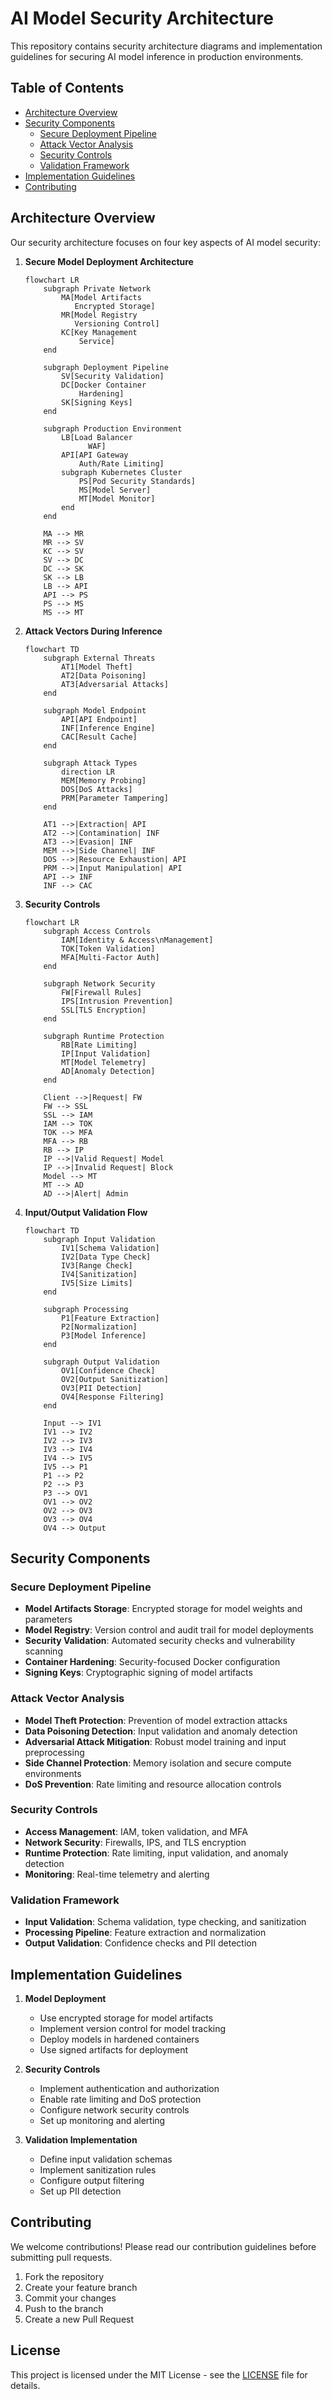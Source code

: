 # AI Model Security Architecture

This repository contains security architecture diagrams and implementation guidelines for securing AI model inference in production environments.

## Table of Contents
- [Architecture Overview](#architecture-overview)
- [Security Components](#security-components)
  - [Secure Deployment Pipeline](#secure-deployment-pipeline)
  - [Attack Vector Analysis](#attack-vector-analysis)
  - [Security Controls](#security-controls)
  - [Validation Framework](#validation-framework)
- [Implementation Guidelines](#implementation-guidelines)
- [Contributing](#contributing)

## Architecture Overview

Our security architecture focuses on four key aspects of AI model security:

1. **Secure Model Deployment Architecture**
   ```mermaid
   flowchart LR
       subgraph Private Network
           MA[Model Artifacts
              Encrypted Storage]
           MR[Model Registry
              Versioning Control]
           KC[Key Management
               Service]
       end
       
       subgraph Deployment Pipeline
           SV[Security Validation]
           DC[Docker Container
               Hardening]
           SK[Signing Keys]
       end
       
       subgraph Production Environment
           LB[Load Balancer
                 WAF]
           API[API Gateway
               Auth/Rate Limiting]
           subgraph Kubernetes Cluster
               PS[Pod Security Standards]
               MS[Model Server]
               MT[Model Monitor]
           end
       end
       
       MA --> MR
       MR --> SV
       KC --> SV
       SV --> DC
       DC --> SK
       SK --> LB
       LB --> API
       API --> PS
       PS --> MS
       MS --> MT
   ```

2. **Attack Vectors During Inference**
   ```mermaid
   flowchart TD
       subgraph External Threats
           AT1[Model Theft]
           AT2[Data Poisoning]
           AT3[Adversarial Attacks]
       end
       
       subgraph Model Endpoint
           API[API Endpoint]
           INF[Inference Engine]
           CAC[Result Cache]
       end
       
       subgraph Attack Types
           direction LR
           MEM[Memory Probing]
           DOS[DoS Attacks]
           PRM[Parameter Tampering]
       end
       
       AT1 -->|Extraction| API
       AT2 -->|Contamination| INF
       AT3 -->|Evasion| INF
       MEM -->|Side Channel| INF
       DOS -->|Resource Exhaustion| API
       PRM -->|Input Manipulation| API
       API --> INF
       INF --> CAC
   ```

3. **Security Controls**
   ```mermaid
   flowchart LR
       subgraph Access Controls
           IAM[Identity & Access\nManagement]
           TOK[Token Validation]
           MFA[Multi-Factor Auth]
       end
       
       subgraph Network Security
           FW[Firewall Rules]
           IPS[Intrusion Prevention]
           SSL[TLS Encryption]
       end
       
       subgraph Runtime Protection
           RB[Rate Limiting]
           IP[Input Validation]
           MT[Model Telemetry]
           AD[Anomaly Detection]
       end
       
       Client -->|Request| FW
       FW --> SSL
       SSL --> IAM
       IAM --> TOK
       TOK --> MFA
       MFA --> RB
       RB --> IP
       IP -->|Valid Request| Model
       IP -->|Invalid Request| Block
       Model --> MT
       MT --> AD
       AD -->|Alert| Admin
   ```

4. **Input/Output Validation Flow**
   ```mermaid
   flowchart TD
       subgraph Input Validation
           IV1[Schema Validation]
           IV2[Data Type Check]
           IV3[Range Check]
           IV4[Sanitization]
           IV5[Size Limits]
       end
       
       subgraph Processing
           P1[Feature Extraction]
           P2[Normalization]
           P3[Model Inference]
       end
       
       subgraph Output Validation
           OV1[Confidence Check]
           OV2[Output Sanitization]
           OV3[PII Detection]
           OV4[Response Filtering]
       end
       
       Input --> IV1
       IV1 --> IV2
       IV2 --> IV3
       IV3 --> IV4
       IV4 --> IV5
       IV5 --> P1
       P1 --> P2
       P2 --> P3
       P3 --> OV1
       OV1 --> OV2
       OV2 --> OV3
       OV3 --> OV4
       OV4 --> Output
   ```

## Security Components

### Secure Deployment Pipeline
- **Model Artifacts Storage**: Encrypted storage for model weights and parameters
- **Model Registry**: Version control and audit trail for model deployments
- **Security Validation**: Automated security checks and vulnerability scanning
- **Container Hardening**: Security-focused Docker configuration
- **Signing Keys**: Cryptographic signing of model artifacts

### Attack Vector Analysis
- **Model Theft Protection**: Prevention of model extraction attacks
- **Data Poisoning Detection**: Input validation and anomaly detection
- **Adversarial Attack Mitigation**: Robust model training and input preprocessing
- **Side Channel Protection**: Memory isolation and secure compute environments
- **DoS Prevention**: Rate limiting and resource allocation controls

### Security Controls
- **Access Management**: IAM, token validation, and MFA
- **Network Security**: Firewalls, IPS, and TLS encryption
- **Runtime Protection**: Rate limiting, input validation, and anomaly detection
- **Monitoring**: Real-time telemetry and alerting

### Validation Framework
- **Input Validation**: Schema validation, type checking, and sanitization
- **Processing Pipeline**: Feature extraction and normalization
- **Output Validation**: Confidence checks and PII detection

## Implementation Guidelines

1. **Model Deployment**
   - Use encrypted storage for model artifacts
   - Implement version control for model tracking
   - Deploy models in hardened containers
   - Use signed artifacts for deployment

2. **Security Controls**
   - Implement authentication and authorization
   - Enable rate limiting and DoS protection
   - Configure network security controls
   - Set up monitoring and alerting

3. **Validation Implementation**
   - Define input validation schemas
   - Implement sanitization rules
   - Configure output filtering
   - Set up PII detection

## Contributing

We welcome contributions! Please read our contribution guidelines before submitting pull requests.

1. Fork the repository
2. Create your feature branch
3. Commit your changes
4. Push to the branch
5. Create a new Pull Request

## License

This project is licensed under the MIT License - see the [LICENSE](LICENSE) file for details.
